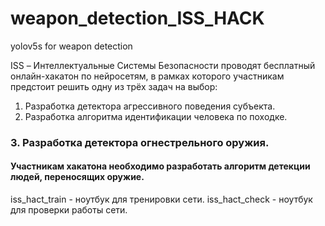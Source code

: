 # weapon_detection_ISS_HACK
yolov5s for weapon detection

ISS – Интеллектуальные Системы Безопасности проводят бесплатный онлайн-хакатон по нейросетям, в рамках которого участникам предстоит решить одну из трёх задач на выбор:
1. Разработка детектора агрессивного поведения субъекта. 
2. Разработка алгоритма идентификации человека по походке. 
### 3. Разработка детектора огнестрельного оружия. 
#### Участникам хакатона необходимо разработать алгоритм детекции людей, переносящих оружие.

iss_hact_train - ноутбук для тренировки сети.
iss_hact_check - ноутбук для проверки работы сети.
